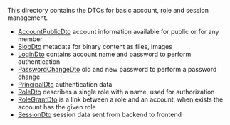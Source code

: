 This directory contains the DTOs for basic account, role and session management.

* [AccountPublicDto](AccountPublicDto.kt) account information available for public or for any member
* [BlobDto](BlobDto.kt) metadata for binary content as files, images
* [LoginDto](LoginDto.kt) contains account name and password to perform authentication
* [PasswordChangeDto](PasswordChangeDto.kt) old and new password to perform a password change
* [PrincipalDto](PrincipalDto.kt) authentication data
* [RoleDto](RoleDto.kt) describes a single role with a name, used for authorization
* [RoleGrantDto](RoleGrantDto.kt) is a link between a role and an account, when exists the account has the given role
* [SessionDto](SessionDto.kt) session data sent from backend to frontend

